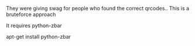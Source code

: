 
They were giving swag for people who found the correct qrcodes..
This is a bruteforce approach

It requires python-zbar

   apt-get install python-zbar